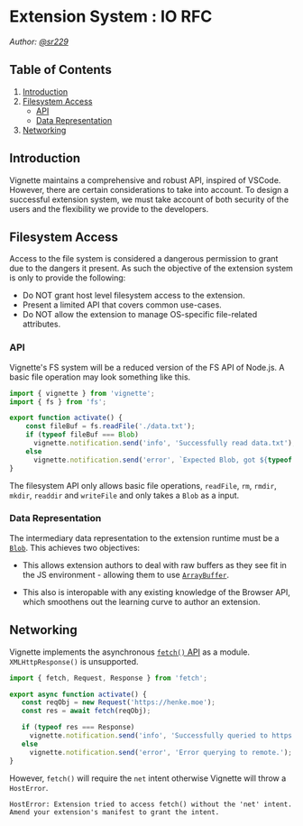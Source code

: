 # Extension System : IO RFC

*Author: [@sr229](https://git.io/sr229)*

## Table of Contents
1. [Introduction](#Introduction)
2. [Filesystem Access](#Filesystem-Access)
    - [API](#API)
    - [Data Representation](#Data-Representation)
3. [Networking](#Networking) 


## Introduction

Vignette maintains a comprehensive and robust API, inspired of VSCode. However, there are certain considerations to take into account. To design a successful extension system, we must take account of both security of the users and the flexibility we provide to the developers.

## Filesystem Access

Access to the file system is considered a dangerous permission to grant due to the dangers it present. As such the objective of the extension system is only to provide the following:

* Do NOT grant host level filesystem access to the extension.
* Present a limited API that covers common use-cases.
* Do NOT allow the extension to manage OS-specific file-related attributes.

### API

Vignette's FS system will be a reduced version of the FS API of Node.js. A basic file operation may look something like this.

```typescript
import { vignette } from 'vignette';
import { fs } from 'fs';

export function activate() {
    const fileBuf = fs.readFile('./data.txt');
    if (typeof fileBuf === Blob)
      vignette.notification.send('info', 'Successfully read data.txt');
    else 
      vignette.notification.send('error', `Expected Blob, got ${typeof fileBuf} instead.`)
}
```

The filesystem API only allows basic file operations, `readFile`, `rm`, `rmdir`, `mkdir`, `readdir` and `writeFile` and only takes a `Blob` as a input.

### Data Representation

The intermediary data representation to the extension runtime must be a [`Blob`](https://developer.mozilla.org/en-US/docs/Web/API/Blob). This achieves two objectives:

* This allows extension authors to deal with raw buffers as they see fit in the JS environment - allowing them to use [`ArrayBuffer`](https://developer.mozilla.org/en-US/docs/Web/JavaScript/Reference/Global_Objects/ArrayBuffer).

* This also is interopable with any existing knowledge of the Browser API, which smoothens out the learning curve to author an extension.

## Networking

Vignette implements the asynchronous [`fetch()` API](https://developer.mozilla.org/en-US/docs/Web/API/fetch) as a module. `XMLHttpResponse()` is unsupported. 

```typescript
import { fetch, Request, Response } from 'fetch';

export async function activate() {
   const reqObj = new Request('https://henke.moe');
   const res = await fetch(reqObj);

   if (typeof res === Response)
     vignette.notification.send('info', 'Successfully queried to https://henke.moe');
   else
     vignette.notification.send('error', 'Error querying to remote.');
}

```

However, `fetch()` will require the `net` intent otherwise Vignette will throw a `HostError`.

```
HostError: Extension tried to access fetch() without the 'net' intent. Amend your extension's manifest to grant the intent.
```
